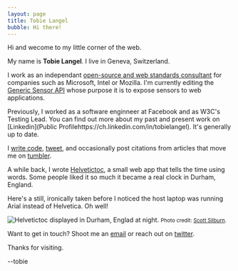 ```yaml
---
layout: page
title: Tobie Langel
bubble: Hi there!
---
```


Hi and wecome to my little corner of the web.

My name is **Tobie Langel**. I live in Geneva, Switzerland.

I work as an independant [open-source and web standards consultant](http://www.codespeaks.com)
for companies such as Microsoft, Intel or Mozilla.
I'm currently editing the [Generic Sensor API](https://w3c.github.io/sensors/)
whose purpose it is to expose sensors to web applications.

Previously, I worked as a software enginneer at Facebook
and as W3C's Testing Lead.
You can find out more about my past and present work on [Linkedin](Public Profilehttps://ch.linkedin.com/in/tobielangel).
It's generally up to date.

I [write code](https://github.com/tobie),
[tweet](https://twitter.com/tobie),
and occasionally post citations from articles that move me on [tumbler](http://blog.tobie.me/).

A while back, I wrote [Helvetictoc](http://www.helvetictoc.com),
a small web app that tells the time using words.
Some people liked it so much it became a real clock in Durham, England.

Here's a still, ironically taken before
I noticed the host laptop was running Arial instead of Helvetica.
Oh well!

![Helvetictoc displayed in Durham, Englad at night.](http://blog.internalreflections.co.uk/wp-content/uploads/2013/12/IMG_3135-Edit.jpg)
<small>Photo credit: [Scott Silburn](http://blog.internalreflections.co.uk/).</small>

Want to get in touch? Shoot me an [email](mailto:tobie@codespeaks.com) or reach out on [twitter](https://twitter.com/tobie).

Thanks for visiting.

--tobie